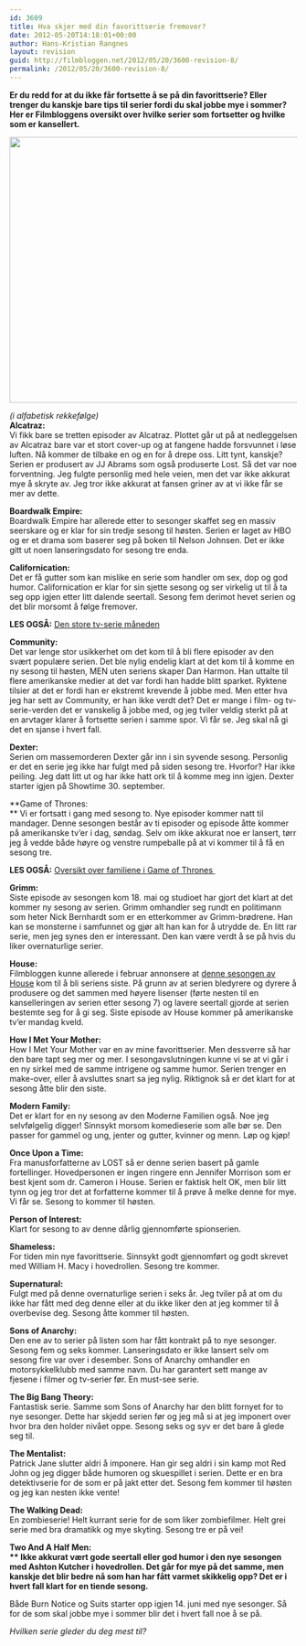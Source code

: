 ```yaml
---
id: 3609
title: Hva skjer med din favorittserie fremover?
date: 2012-05-20T14:18:01+00:00
author: Hans-Kristian Rangnes
layout: revision
guid: http://filmbloggen.net/2012/05/20/3600-revision-8/
permalink: /2012/05/20/3600-revision-8/
---
```

**Er du redd for at du ikke får fortsette å se på din favorittserie? Eller trenger du kanskje bare tips til serier fordi du skal jobbe mye i sommer? Her er Filmbloggens oversikt over hvilke serier som fortsetter og hvilke som er kansellert.**<!--more-->

<a href="http://filmbloggen.net/?attachment_id=3601" rel="attachment wp-att-3601"><img class="alignnone size-large wp-image-3601" src="http://filmbloggen.net/wp-content/uploads//2012/05/house-m-d_9fca7df0-620x465.jpg" alt="" width="620" height="465" /></a>

_(i alfabetisk rekkefølge)_  
**Alcatraz:**  
Vi fikk bare se tretten episoder av Alcatraz. Plottet går ut på at nedleggelsen av Alcatraz bare var et stort cover-up og at fangene hadde forsvunnet i løse luften. Nå kommer de tilbake en og en for å drepe oss. Litt tynt, kanskje? Serien er produsert av JJ Abrams som også produserte Lost. Så det var noe forventning. Jeg fulgte personlig med hele veien, men det var ikke akkurat mye å skryte av. Jeg tror ikke akkurat at fansen griner av at vi ikke får se mer av dette.

**Boardwalk Empire:**  
Boardwalk Empire har allerede etter to sesonger skaffet seg en massiv seerskare og er klar for sin tredje sesong til høsten. Serien er laget av HBO og er et drama som baserer seg på boken til Nelson Johnsen. Det er ikke gitt ut noen lanseringsdato for sesong tre enda.

**Californication:**  
Det er få gutter som kan mislike en serie som handler om sex, dop og god humor. Californication er klar for sin sjette sesong og ser virkelig ut til å ta seg opp igjen etter litt dalende seertall. Sesong fem derimot hevet serien og det blir morsomt å følge fremover.

**LES OGSÅ:** [Den store tv-serie måneden](http://filmbloggen.net/2011/09/20/den-store-tv-serie-maneden/)

**Community:**  
Det var lenge stor usikkerhet om det kom til å bli flere episoder av den svært populære serien. Det ble nylig endelig klart at det kom til å komme en ny sesong til høsten, MEN uten seriens skaper Dan Harmon. Han uttalte til flere amerikanske medier at det var fordi han hadde blitt sparket. Ryktene tilsier at det er fordi han er ekstremt krevende å jobbe med. Men etter hva jeg har sett av Community, er han ikke verdt det? Det er mange i film- og tv-serie-verden det er vanskelig å jobbe med, og jeg tviler veldig sterkt på at en arvtager klarer å fortsette serien i samme spor. Vi får se. Jeg skal nå gi det en sjanse i hvert fall.

**Dexter:**  
Serien om massemorderen Dexter går inn i sin syvende sesong. Personlig er det en serie jeg ikke har fulgt med på siden sesong tre. Hvorfor? Har ikke peiling. Jeg datt litt ut og har ikke hatt ork til å komme meg inn igjen. Dexter starter igjen på Showtime 30. september.

**Game of Thrones:  
** Vi er fortsatt i gang med sesong to. Nye episoder kommer natt til mandager. Denne sesongen består av ti episoder og episode åtte kommer på amerikanske tv&#8217;er i dag, søndag. Selv om ikke akkurat noe er lansert, tørr jeg å vedde både høyre og venstre rumpeballe på at vi kommer til å få en sesong tre.

**LES OGSÅ:** [Oversikt over familiene i Game of Thrones ](http://filmbloggen.net/2012/04/25/fullstendig-oversikt-over-game-of-thrones/)

**Grimm:**  
Siste episode av sesongen kom 18. mai og studioet har gjort det klart at det kommer ny sesong av serien. Grimm omhandler seg rundt en politimann som heter Nick Bernhardt som er en etterkommer av Grimm-brødrene. Han kan se monsterne i samfunnet og gjør alt han kan for å utrydde de. En litt rar serie, men jeg synes den er interessant. Den kan være verdt å se på hvis du liker overnaturlige serier.

 **House:**  
Filmbloggen kunne allerede i februar annonsere at [denne sesongen av House](http://filmbloggen.net/2012/02/09/slutten-av-house-annonsert/) kom til å bli seriens siste. På grunn av at serien bledyrere og dyrere å produsere og det sammen med høyere lisenser (førte nesten til en kanselleringen av serien etter sesong 7) og lavere seertall gjorde at serien bestemte seg for å gi seg. Siste episode av House kommer på amerikanske tv&#8217;er mandag kveld.

**How I Met Your Mother:**  
How I Met Your Mother var en av mine favorittserier. Men dessverre så har den bare tapt seg mer og mer. I sesongavslutningen kunne vi se at vi går i en ny sirkel med de samme intrigene og samme humor. Serien trenger en make-over, eller å avsluttes snart sa jeg nylig. Riktignok så er det klart for at sesong åtte blir den siste.

**Modern Family:**  
Det er klart for en ny sesong av den Moderne Familien også. Noe jeg selvfølgelig digger! Sinnsykt morsom komedieserie som alle bør se. Den passer for gammel og ung, jenter og gutter, kvinner og menn. Løp og kjøp!

 **Once Upon a Time:**  
Fra manusforfatterne av LOST så er denne serien basert på gamle fortellinger. Hovedpersonen er ingen ringere enn Jennifer Morrison som er best kjent som dr. Cameron i House. Serien er faktisk helt OK, men blir litt tynn og jeg tror det at forfatterne kommer til å prøve å melke denne for mye. Vi får se. Sesong to kommer til høsten.

**Person of Interest:**  
Klart for sesong to av denne dårlig gjennomførte spionserien.

 **Shameless:**  
For tiden min nye favorittserie. Sinnsykt godt gjennomført og godt skrevet med William H. Macy i hovedrollen. Sesong tre kommer.

**Supernatural:**  
Fulgt med på denne overnaturlige serien i seks år. Jeg tviler på at om du ikke har fått med deg denne eller at du ikke liker den at jeg kommer til å overbevise deg. Sesong åtte kommer til høsten.

**Sons of Anarchy:**  
Den ene av to serier på listen som har fått kontrakt på to nye sesonger. Sesong fem og seks kommer. Lanseringsdato er ikke lansert selv om sesong fire var over i desember. Sons of Anarchy omhandler en motorsykkelklubb med samme navn. Du har garantert sett mange av fjesene i filmer og tv-serier før. En must-see serie.

**The Big Bang Theory:**  
Fantastisk serie. Samme som Sons of Anarchy har den blitt fornyet for to nye sesonger. Dette har skjedd serien før og jeg må si at jeg imponert over hvor bra den holder nivået oppe. Sesong seks og syv er det bare å glede seg til.

 **The Mentalist:**  
Patrick Jane slutter aldri å imponere. Han gir seg aldri i sin kamp mot Red John og jeg digger både humoren og skuespillet i serien. Dette er en bra detektivserie for de som er på jakt etter det. Sesong fem kommer til høsten og jeg kan nesten ikke vente!

**The Walking Dead:**  
En zombieserie! Helt kurrant serie for de som liker zombiefilmer. Helt grei serie med bra dramatikk og mye skyting. Sesong tre er på vei!

**Two And A Half Men:  
** Ikke akkurat vært gode seertall eller god humor i den nye sesongen med Ashton Kutcher i hovedrollen. Det går for mye på det samme, men kanskje det blir bedre nå som han har fått varmet skikkelig opp? Det er i hvert fall klart for en tiende sesong.**</p> 

Både Burn Notice og Suits starter opp igjen 14. juni med nye sesonger. Så for de som skal jobbe mye i sommer blir det i hvert fall noe å se på.

</strong>_Hvilken serie gleder du deg mest til?_